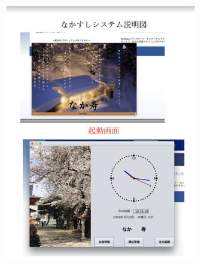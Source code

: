 ![Image text](https://github.com/lxeh20081109/JAVA-Sushi-orderSystem/blob/master/8F78D063-D8B9-40FB-87B8-E0CC2B896561.png)
